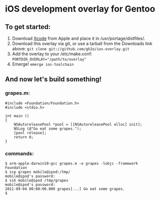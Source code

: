 # iOS development overlay for Gentoo
## To get started:

1. Download [Xcode](http://developer.apple.com/xcode/) from Apple and place it in /usr/portage/distfiles/.
2. Download this overlay via git, or use a tarball from the Downloads link above:
   ```git clone git://github.com/gh2o/ios-overlay.git```
3. Add the overlay to your /etc/make.conf:
   ```PORTDIR_OVERLAY="/path/to/overlay"```
4. Emerge!
   ```emerge ios-toolchain```

## And now let's build something!

### grapes.m:
```
#include <Foundation/Foundation.h>
#include <stdio.h>

int main ()
{
	NSAutoreleasePool *pool = [[NSAutoreleasePool alloc] init];   
	NSLog (@"Go eat some grapes.");
	[pool release];
	return 0;
}
```

### commands:
```
$ arm-apple-darwin10-gcc grapes.m -o grapes -lobjc -framework Foundation
$ scp grapes mobile@ipod:/tmp/
mobile@ipod's password:
$ ssh mobile@ipod /tmp/grapes
mobile@ipod's password:
2011-09-04 00:00:00.000 grapes[...] Go eat some grapes.
$
```